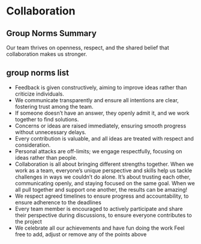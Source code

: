 # Collaboration

## Group Norms Summary

Our team thrives on openness, respect, and the shared belief that collaboration
makes us stronger.  

## group norms list  

- Feedback is given constructively, aiming to improve ideas rather
 than criticize individuals.  
- We communicate transparently and ensure all intentions are clear,
 fostering trust among the team.  
- If someone doesn’t have an answer, they openly admit it, and we work together
 to find solutions.  
- Concerns or ideas are raised immediately, ensuring smooth progress without
 unnecessary delays.  
- Every contribution is valuable, and all ideas are treated with respect and
 consideration.  
- Personal attacks are off-limits; we engage respectfully, focusing on ideas
 rather than people.  
- Collaboration is all about bringing different strengths together. When we work
as a team, everyone’s unique perspective and skills help us tackle challenges
in ways we couldn’t do alone. It’s about trusting each other, communicating openly,
and staying focused on the same goal. When we all pull together and support
one another, the results can be amazing!
- We respect agreed timelines to ensure progress and accountability,
to ensure adherence to the deadlines
- Every team member is encouraged to actively participate and share their
perspective during discussions, to ensure everyone contributes to the project
- We celebrate all our achievements and have fun doing the work
Feel free to add, adjust or remove any of the points above
